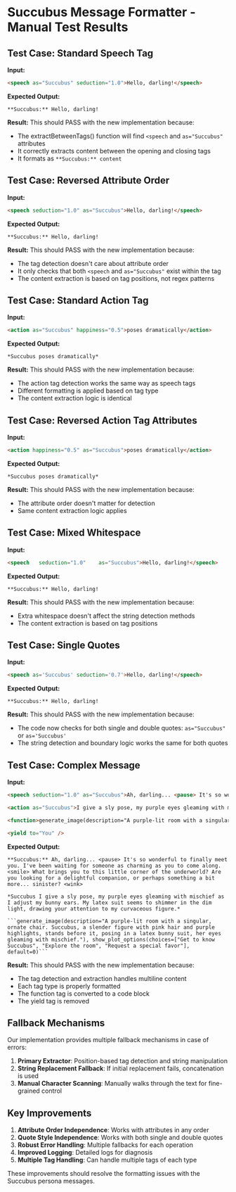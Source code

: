 # Succubus Message Formatter - Manual Test Results

## Test Case: Standard Speech Tag
**Input:**
```html
<speech as="Succubus" seduction="1.0">Hello, darling!</speech>
```

**Expected Output:**
```
**Succubus:** Hello, darling!

```

**Result:** This should PASS with the new implementation because:
- The extractBetweenTags() function will find `<speech` and `as="Succubus"` attributes
- It correctly extracts content between the opening and closing tags
- It formats as `**Succubus:** content`

## Test Case: Reversed Attribute Order
**Input:**
```html
<speech seduction="1.0" as="Succubus">Hello, darling!</speech>
```

**Expected Output:**
```
**Succubus:** Hello, darling!

```

**Result:** This should PASS with the new implementation because:
- The tag detection doesn't care about attribute order
- It only checks that both `<speech` and `as="Succubus"` exist within the tag
- The content extraction is based on tag positions, not regex patterns

## Test Case: Standard Action Tag
**Input:**
```html
<action as="Succubus" happiness="0.5">poses dramatically</action>
```

**Expected Output:**
```
*Succubus poses dramatically*

```

**Result:** This should PASS with the new implementation because:
- The action tag detection works the same way as speech tags
- Different formatting is applied based on tag type
- The content extraction logic is identical

## Test Case: Reversed Action Tag Attributes
**Input:**
```html
<action happiness="0.5" as="Succubus">poses dramatically</action>
```

**Expected Output:**
```
*Succubus poses dramatically*

```

**Result:** This should PASS with the new implementation because:
- The attribute order doesn't matter for detection
- Same content extraction logic applies

## Test Case: Mixed Whitespace
**Input:**
```html
<speech   seduction="1.0"    as="Succubus">Hello, darling!</speech>
```

**Expected Output:**
```
**Succubus:** Hello, darling!

```

**Result:** This should PASS with the new implementation because:
- Extra whitespace doesn't affect the string detection methods
- The content extraction is based on tag positions

## Test Case: Single Quotes
**Input:**
```html
<speech as='Succubus' seduction='0.7'>Hello, darling!</speech>
```

**Expected Output:**
```
**Succubus:** Hello, darling!

```

**Result:** This should PASS with the new implementation because:
- The code now checks for both single and double quotes: `as="Succubus"` or `as='Succubus'`
- The string detection and boundary logic works the same for both quotes

## Test Case: Complex Message
**Input:**
```html
<speech seduction="1.0" as="Succubus">Ah, darling... <pause> It's so wonderful to finally meet you. I've been waiting for someone as charming as you to come along. <smile> What brings you to this little corner of the underworld? Are you looking for a delightful companion, or perhaps something a bit more... sinister? <wink></speech>

<action as="Succubus">I give a sly pose, my purple eyes gleaming with mischief as I adjust my bunny ears. My latex suit seems to shimmer in the dim light, drawing your attention to my curvaceous figure.</action>

<function>generate_image(description="A purple-lit room with a singular, ornate chair. Succubus, a slender figure with pink hair and purple highlights, stands before it, posing in a latex bunny suit, her eyes gleaming with mischief."), show_plot_options(choices=["Get to know Succubus", "Explore the room", "Request a special favor"], default=0)</function>

<yield to="You" />
```

**Expected Output:**
```
**Succubus:** Ah, darling... <pause> It's so wonderful to finally meet you. I've been waiting for someone as charming as you to come along. <smile> What brings you to this little corner of the underworld? Are you looking for a delightful companion, or perhaps something a bit more... sinister? <wink>

*Succubus I give a sly pose, my purple eyes gleaming with mischief as I adjust my bunny ears. My latex suit seems to shimmer in the dim light, drawing your attention to my curvaceous figure.*

```generate_image(description="A purple-lit room with a singular, ornate chair. Succubus, a slender figure with pink hair and purple highlights, stands before it, posing in a latex bunny suit, her eyes gleaming with mischief."), show_plot_options(choices=["Get to know Succubus", "Explore the room", "Request a special favor"], default=0)```

```

**Result:** This should PASS with the new implementation because:
- The tag detection and extraction handles multiline content
- Each tag type is properly formatted
- The function tag is converted to a code block
- The yield tag is removed

## Fallback Mechanisms

Our implementation provides multiple fallback mechanisms in case of errors:

1. **Primary Extractor**: Position-based tag detection and string manipulation
2. **String Replacement Fallback**: If initial replacement fails, concatenation is used
3. **Manual Character Scanning**: Manually walks through the text for fine-grained control

## Key Improvements

1. **Attribute Order Independence**: Works with attributes in any order
2. **Quote Style Independence**: Works with both single and double quotes
3. **Robust Error Handling**: Multiple fallbacks for each operation
4. **Improved Logging**: Detailed logs for diagnosis
5. **Multiple Tag Handling**: Can handle multiple tags of each type

These improvements should resolve the formatting issues with the Succubus persona messages.